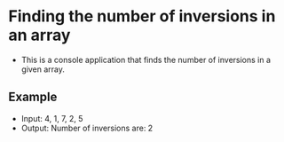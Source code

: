 # Finding the number of inversions in an array

* This is a console application that finds the number of inversions in a given array.

## Example

* Input: 4, 1, 7, 2, 5
* Output: Number of inversions are: 2